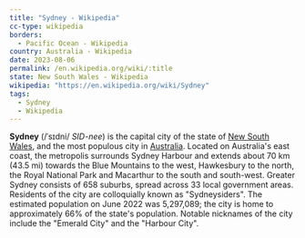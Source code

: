 ```yaml
---
title: "Sydney - Wikipedia"
cc-type: wikipedia
borders:
  - Pacific Ocean - Wikipedia
country: Australia - Wikipedia
date: 2023-08-06
permalink: /en.wikipedia.org/wiki/:title
state: New South Wales - Wikipedia
wikipedia: "https://en.wikipedia.org/wiki/Sydney"
tags:
  - Sydney
  - Wikipedia
---
```

**Sydney** (/ˈsɪdni/ *SID-nee*) is the capital city of the state of [New South Wales](/en.wikipedia.org/wiki/New_South_Wales), and the most populous city in [Australia](/en.wikipedia.org/wiki/Australia). Located on Australia's east coast, the metropolis surrounds Sydney Harbour and extends about 70 km (43.5 mi) towards the Blue Mountains to the west, Hawkesbury to the north, the Royal National Park and Macarthur to the south and south-west. Greater Sydney consists of 658 suburbs, spread across 33 local government areas. Residents of the city are colloquially known as "Sydneysiders". The estimated population on June 2022 was 5,297,089; the city is home to approximately 66% of the state's population. Notable nicknames of the city include the "Emerald City" and the "Harbour City".